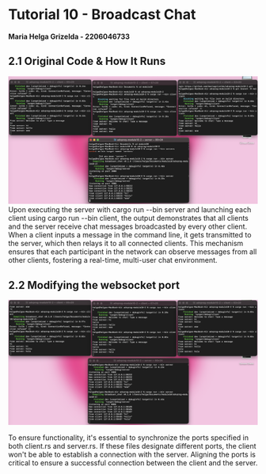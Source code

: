 # Tutorial 10 - Broadcast Chat
**Maria Helga Grizelda - 2206046733**

## 2.1 Original Code & How It Runs
<img src="image/Screenshot 2024-05-08 at 18.48.51.png">
Upon executing the server with cargo run --bin server and launching each client using cargo run --bin client, the output demonstrates that all clients and the server receive chat messages broadcasted by every other client. When a client inputs a message in the command line, it gets transmitted to the server, which then relays it to all connected clients. This mechanism ensures that each participant in the network can observe messages from all other clients, fostering a real-time, multi-user chat environment.

## 2.2 Modifying the websocket port
<img src="image/Screenshot 2024-05-08 at 18.58.29.png">

To ensure functionality, it's essential to synchronize the ports specified in both client.rs and server.rs. If these files designate different ports, the client won't be able to establish a connection with the server. Aligning the ports is critical to ensure a successful connection between the client and the server.




